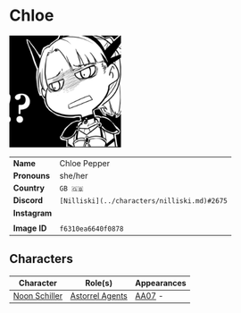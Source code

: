 # Chloe

<img src="https://raw.githubusercontent.com/jesskelsall/astarus-images/main/players/f6310ea6640f0878.png" height="200" />

|||
| --- | --- |
| **Name** | Chloe Pepper | player.3
| **Pronouns** | she/her |
| **Country** | `GB 🇬🇧` |
| **Discord** | `[Nilliski](../characters/nilliski.md)#2675` |
| **Instagram** | |
||
| **Image ID** | `f6310ea6640f0878` |

## Characters

| Character | Role(s) | Appearances |
| --- | --- | --- |
| [Noon Schiller](../characters/noon-schiller.md) | [Astorrel Agents](../campaigns/C2-astorrel-agents.md) | [AA07](../sessions/AA07.md) - |
